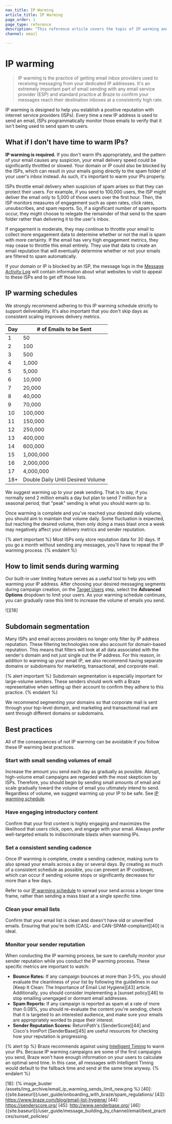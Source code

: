 ```yaml
---
nav_title: IP Warming
article_title: IP Warming
page_order: 1
page_type: reference
description: "This reference article covers the topic of IP warming and best practices."
channel: email

---
```


# IP warming

> IP warming is the practice of getting email inbox providers used to receiving messaging from your dedicated IP addresses. It's an extremely important part of email sending with any email service provider (ESP) and standard practice at Braze to confirm your messages reach their destination inboxes at a consistently high rate.

IP warming is designed to help you establish a positive reputation with internet service providers (ISPs). Every time a new IP address is used to send an email, ISPs programmatically monitor those emails to verify that it isn't being used to send spam to users.

## What if I don't have time to warm IPs?

**IP warming is required.** If you don't warm IPs appropriately, and the pattern of your email causes any suspicion, your email delivery speed could be significantly throttled or slowed. Your domain or IP could also be blocked by the ISPs, which can result in your emails going directly to the spam folder of your user's inbox instead. As such, it's important to warm your IPs properly.

ISPs throttle email delivery when suspicion of spam arises so that they can protect their users. For example, if you send to 100,000 users, the ISP might deliver the email only to 5,000 of those users over the first hour. Then, the ISP monitors measures of engagement such as open rates, click rates, unsubscribes, and spam reports. So, if a significant number of spam reports occur, they might choose to relegate the remainder of that send to the spam folder rather than delivering it to the user's inbox. 

If engagement is moderate, they may continue to throttle your email to collect more engagement data to determine whether or not the mail is spam with more certainty. If the email has very high engagement metrics, they may cease to throttle this email entirely. They use that data to create an email reputation that will eventually determine whether or not your emails are filtered to spam automatically.

If your domain or IP is blocked by an ISP, the message logs in the [Message Activity Log]({{site.baseurl}}/user_guide/administrative/app_settings/message_activity_log_tab/) will contain information about what websites to visit to appeal to these ISPs and to get off those lists.

## IP warming schedules

We strongly recommend adhering to this IP warming schedule strictly to support deliverability. It's also important that you don't skip days as consistent scaling improves delivery metrics.

Day | # of Emails to be Sent
----|--------------------------|
1 | 50
2 | 100
3 | 500
4 | 1,000
5 | 5,000
6 | 10,000
7 | 20,000
8 | 40,000
9 | 70,000
10 | 100,000
11 | 150,000
12 | 250,000
13 | 400,000
14 | 600,000
15 | 1,000,000
16 | 2,000,000
17 | 4,000,000
18+ | Double Daily Until Desired Volume

We suggest warming up to your peak sending. That is to say, if you normally send 2 million emails a day but plan to send 7 million for a seasonal period, that "peak" sending is what you should warm up to.

Once warming is complete and you've reached your desired daily volume, you should aim to maintain that volume daily. Some fluctuation is expected, but reaching the desired volume, then only doing a mass blast once a week may negatively affect your delivery metrics and sender reputation. 

{% alert important %}
Most ISPs only store reputation data for 30 days. If you go a month without sending any messages, you'll have to repeat the IP warming process.
{% endalert %}

## How to limit sends during warming

Our built-in user limiting feature serves as a useful tool to help you with warming your IP address. After choosing your desired messaging segments during campaign creation, on the [Target Users]({{site.baseurl}}/user_guide/message_building_by_channel/email/html_editor/creating_an_email_campaign/#step-4-build-the-remainder-of-your-campaign-or-canvas) step, select the **Advanced Options** dropdown to limit your users. As your warming schedule continues, you can gradually raise this limit to increase the volume of emails you send.

![][18]

## Subdomain segmentation

Many ISPs and email access providers no longer only filter by IP address reputation. These filtering technologies now also account for domain-based reputation. This means that filters will look at all data associated with the sender's domain and not just single out the IP address. For this reason, in addition to warming up your email IP, we also recommend having separate domains or subdomains for marketing, transactional, and corporate mail. 

{% alert important %}
Subdomain segmentation is especially important for large-volume senders. These senders should work with a Braze representative when setting up their account to confirm they adhere to this practice.
{% endalert %}

We recommend segmenting your domains so that corporate mail is sent through your top-level domain, and marketing and transactional mail are sent through different domains or subdomains.

## Best practices

All of the consequences of not IP warming can be avoidable if you follow these IP warming best practices.

### Start with small sending volumes of email

Increase the amount you send each day as gradually as possible. Abrupt, high-volume email campaigns are regarded with the most skepticism by ISPs. Therefore, you should begin by sending small amounts of email and scale gradually toward the volume of email you ultimately intend to send. Regardless of volume, we suggest warming up your IP to be safe. See [IP warming schedule](#ip-warming-schedule).

### Have engaging introductory content

Confirm that your first content is highly engaging and maximizes the likelihood that users click, open, and engage with your email. Always prefer well-targeted emails to indiscriminate blasts when warming IPs.

### Set a consistent sending cadence

Once IP warming is complete, create a sending cadence, making sure to also spread your emails across a day or several days. By creating as much of a consistent schedule as possible, you can prevent an IP cooldown, which can occur if sending volume stops or significantly decreases for more than a few days. 

Refer to our [IP warming schedule](#ip-warming-schedules) to spread your send across a longer time frame, rather than sending a mass blast at a single specific time.

### Clean your email lists

Confirm that your email list is clean and doesn't have old or unverified emails. Ensuring that you're both [CASL- and CAN-SPAM-compliant][40] is ideal.

### Monitor your sender reputation

When conducting the IP warming process, be sure to carefully monitor your sender reputation while you conduct the IP warming process. These specific metrics are important to watch:
- **Bounce Rates:** If any campaign bounces at more than 3-5%, you should evaluate the cleanliness of your list by following the guidelines in our [Keep It Clean: The Importance of Email List Hygiene][43] article. Additionally, you should consider implementing a [sunset policy][46] to stop emailing unengaged or dormant email addresses.
- **Spam Reports:** If any campaign is reported as spam at a rate of more than 0.08%, you should re-evaluate the content you're sending, check that it is targeted to an interested audience, and make sure your emails are appropriately worded to pique their interest.
- **Sender Reputation Scores:** ReturnPath's [SenderScore][44] and Cisco's IronPort [SenderBase][45] are useful resources for checking how your reputation is progressing.

{% alert tip %}
Braze recommends against using [Intelligent Timing]({{site.baseurl}}/user_guide/sage_ai/intelligence/intelligent_timing/) to warm your IPs. Because IP warming campaigns are some of the first campaigns you send, Braze won't have enough information on your users to calculate an optimal send time. In this case, all messages with Intelligent Timing would default to the fallback time and send at the same time anyway.
{% endalert %}

[18]: {% image_buster /assets/img_archive/email_ip_warming_sends_limit_new.png %}
[40]: {{site.baseurl}}/user_guide/onboarding_with_braze/spam_regulations/
[43]: https://www.braze.com/blog/email-list-hygiene/
[44]: https://senderscore.org/
[45]: http://www.senderbase.org/
[46]: {{site.baseurl}}/user_guide/message_building_by_channel/email/best_practices/sunset_policies/
